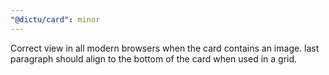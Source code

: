 ```yaml
---
"@dictu/card": minor
---
```


Correct view in all modern browsers when the card contains an image. last
paragraph should align to the bottom of the card when used in a grid.
